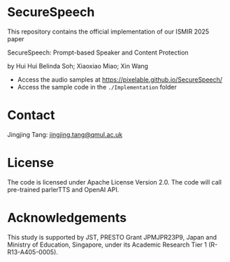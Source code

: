 # SecureSpeech

This repository contains the official implementation of our ISMIR 2025 paper

SecureSpeech: Prompt-based Speaker and Content Protection

by Hui Hui Belinda Soh; Xiaoxiao Miao; Xin Wang


* Access the audio samples at https://pixelable.github.io/SecureSpeech/
* Access the sample code in the `./Implementation` folder

# Contact
Jingjing Tang: jingjing.tang@qmul.ac.uk

# License
The code is licensed under Apache License Version 2.0. The code will call pre-trained parlerTTS and OpenAI API.

# Acknowledgements
This study is supported by JST, PRESTO Grant JPMJPR23P9, Japan and Ministry of Education, Singapore, under its Academic Research Tier 1 (R-R13-A405-0005).
